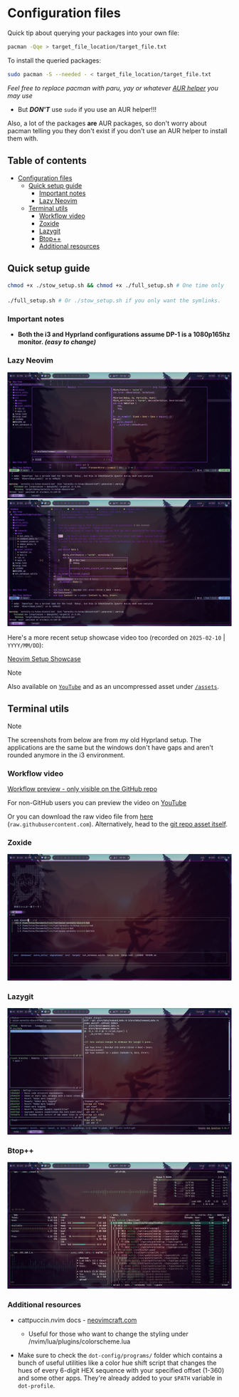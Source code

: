 # Configuration files

Quick tip about querying your packages into your own file:

```sh
pacman -Qqe > target_file_location/target_file.txt
```

To install the queried packages:

```sh
sudo pacman -S --needed - < target_file_location/target_file.txt
```

_Feel free to replace pacman with paru, yay or whatever [AUR
helper](https://wiki.archlinux.org/title/AUR_helpers) you may use_

- But **_DON'T_** use `sudo` if you use an AUR helper!!!

Also, a lot of the packages **are** AUR packages, so don't worry about pacman
telling you they don't exist if you don't use an AUR helper to install them
with.

## Table of contents

- [Configuration files](#configuration-files)
  - [Quick setup guide](#quick-setup-guide)
    - [Important notes](#important-notes)
    - [Lazy Neovim](#lazy-neovim)
  - [Terminal utils](#terminal-utils)
    - [Workflow video](#workflow-video)
    - [Zoxide](#zoxide)
    - [Lazygit](#lazygit)
    - [Btop++](#btop)
    - [Additional resources](#additional-resources)

## Quick setup guide

```sh
chmod +x ./stow_setup.sh && chmod +x ./full_setup.sh # One time only

./full_setup.sh # Or ./stow_setup.sh if you only want the symlinks.
```

### Important notes

- **Both the i3 and Hyprland configurations assume DP-1 is a 1080p165hz
  monitor. _(easy to change)_**

### Lazy Neovim

![Treesitter](assets/treesitter.png)
![Code testing feature preview](assets/code-testing.png)

Here's a more recent setup showcase video too (recorded on `2025-02-10` | `YYYY/MM/DD`):

[Neovim Setup Showcase](https://github.com/user-attachments/assets/adf29c80-4e4b-4bee-a1a0-c8d8f511ade3)

> [!NOTE]
> Also available on [`YouTube`](https://www.youtube.com/watch?v=BKOce2_b8t8)
> and as an uncompressed asset under
> [`/assets`](./assets/neovm-setup-showcase.mp4).

## Terminal utils

> [!NOTE]
> The screenshots from below are from my old Hyprland setup. The applications
> are the same but the windows don't have gaps and aren't rounded anymore in
> the i3 environment.

### Workflow video

[Workflow preview - only visible on the GitHub repo](https://github.com/1Git2Clone/dotfiles/assets/171241044/21eb072e-509b-4ef2-b709-15ddfa58ff0d)

For non-GitHub users you can preview the video on [YouTube](https://youtu.be/Zu_38OXGSvc)

Or you can download the raw video file from
[here](https://raw.githubusercontent.com/1git2clone/dotfiles/main/assets/workflow_showcase.mp4)
(`raw.githubusercontent.com`). Alternatively, head to the [git repo asset itself](assets/workflow_showcase.mp4).

### Zoxide

![Zoxide preview](assets/zoxide.png)

### Lazygit

![Lazygit preview](assets/lazygit.png)

### Btop++

![Btop++](assets/btop++.png)

### Additional resources

- cattpuccin.nvim docs -
  [neovimcraft.com](https://neovimcraft.com/plugin/catppuccin/nvim/index.html)

  - Useful for those who want to change the styling under
    /nvim/lua/plugins/colorscheme.lua

- Make sure to check the `dot-config/programs/` folder which contains a bunch
  of useful utilities like a color hue shift script that changes the hues of
  every 6-digit HEX sequence with your specified offset (1-360) and some other
  apps. They're already added to your `$PATH` variable in `dot-profile`.
